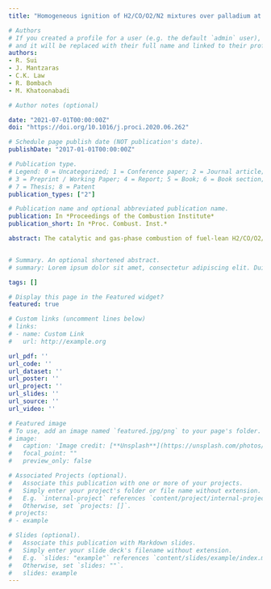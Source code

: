 ```yaml
---
title: "Homogeneous ignition of H2/CO/O2/N2 mixtures over palladium at pressures up to 8 bar"

# Authors
# If you created a profile for a user (e.g. the default `admin` user), write the username (folder name) here 
# and it will be replaced with their full name and linked to their profile.
authors:
- R. Sui
- J. Mantzaras
- C.K. Law
- R. Bombach
- M. Khatoonabadi

# Author notes (optional)

date: "2021-07-01T00:00:00Z"
doi: "https://doi.org/10.1016/j.proci.2020.06.262"

# Schedule page publish date (NOT publication's date).
publishDate: "2017-01-01T00:00:00Z"

# Publication type.
# Legend: 0 = Uncategorized; 1 = Conference paper; 2 = Journal article;
# 3 = Preprint / Working Paper; 4 = Report; 5 = Book; 6 = Book section;
# 7 = Thesis; 8 = Patent
publication_types: ["2"]

# Publication name and optional abbreviated publication name.
publication: In *Proceedings of the Combustion Institute*
publication_short: In *Proc. Combust. Inst.*

abstract: The catalytic and gas-phase combustion of fuel-lean H2/CO/O2/N2 mixtures over palladium was investigated experimentally and numerically at a global equivalence ratio φ = 0.285, H2:CO volumetric ratios 1-4, pressures 1-8 bar and catalyst surface temperatures 950-1200 K. In situ planar laser induced fluorescence (PLIF) of the OH radical monitored homogeneous combustion inside a channel-flow catalytic reactor, while 1-D Raman measurements of main gas-phase species concentrations across the channel boundary layer assessed the heterogeneous processes. Simulations were carried out with a 2-D numerical code using detailed heterogeneous and homogeneous chemical reaction mechanisms and realistic transport. The simulated and measured transverse species profiles attested to a transport-limited catalytic conversion of H2 and CO at all operating conditions. The OH-PLIF measurements and the simulations confirmed the establishment of appreciable homogeneous combustion only for p < 4 bar, with progressively diminishing gas-phase contribution as the pressure increased from 4 to 8 bar. This strong pressure dependence reflected the complex pressure/temperature dependence of the homogeneous ignition chemistry as well as the competition between the catalytic and gaseous reaction pathways for H2 and CO consumption. Over the gaseous induction zones (x < xig), the wall temperatures were below the pressure-dependent upper temperature limit for the decomposition of PdO to metallic Pd. Even though palladium catalysts exhibited a “self-regulating” temperature effect due to the decomposition of PdO, the attained temperatures were still sufficient to ignite homogeneous combustion of the H2/CO/O2/N2 mixtures, in contrast to hydrocarbon fuels for which gas-phase combustion was largely suppressed over PdO in the pressure range 1-8 bar. The results indicated that for the elevated pressures and preheats of syngas-fueled hetero-/homogeneous combustion power systems, gas-phase chemistry cannot be ignored during reactor design.


# Summary. An optional shortened abstract.
# summary: Lorem ipsum dolor sit amet, consectetur adipiscing elit. Duis posuere tellus ac convallis placerat. Proin tincidunt magna sed ex sollicitudin condimentum.

tags: []

# Display this page in the Featured widget?
featured: true

# Custom links (uncomment lines below)
# links:
# - name: Custom Link
#   url: http://example.org

url_pdf: ''
url_code: ''
url_dataset: ''
url_poster: ''
url_project: ''
url_slides: ''
url_source: ''
url_video: ''

# Featured image
# To use, add an image named `featured.jpg/png` to your page's folder. 
# image:
#   caption: 'Image credit: [**Unsplash**](https://unsplash.com/photos/pLCdAaMFLTE)'
#   focal_point: ""
#   preview_only: false

# Associated Projects (optional).
#   Associate this publication with one or more of your projects.
#   Simply enter your project's folder or file name without extension.
#   E.g. `internal-project` references `content/project/internal-project/index.md`.
#   Otherwise, set `projects: []`.
# projects:
# - example

# Slides (optional).
#   Associate this publication with Markdown slides.
#   Simply enter your slide deck's filename without extension.
#   E.g. `slides: "example"` references `content/slides/example/index.md`.
#   Otherwise, set `slides: ""`.
#   slides: example
---
```

